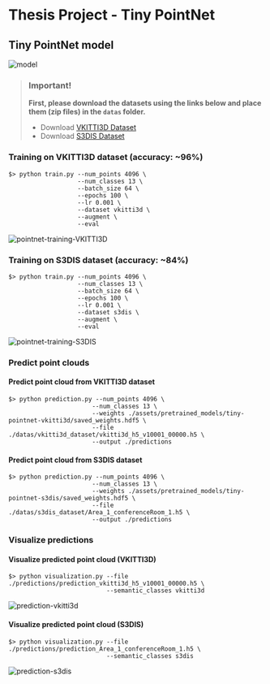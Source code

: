 # Thesis Project - Tiny PointNet

## Tiny PointNet model
![model][model]


> ### **Important!**
>
> **First, please download the datasets using the links below and place them (zip files) in the ```datas``` folder.**
> * Download [VKITTI3D Dataset](https://drive.google.com/file/d/1QFMaKL5znKwCQmpmlL8o8tHatleYfC-H/view?usp=sharing)
> * Download [S3DIS Dataset](https://drive.google.com/file/d/1Mxqv-LJ976_R7YFzabws-ZOQ0yWQgctJ/view?usp=sharing)


### Training on VKITTI3D dataset (accuracy: ~96%)
```
$> python train.py --num_points 4096 \
                   --num_classes 13 \
                   --batch_size 64 \
                   --epochs 100 \
                   --lr 0.001 \
                   --dataset vkitti3d \
                   --augment \
                   --eval
```
![pointnet-training-VKITTI3D][pointnet-training-VKITTI3D]

### Training on S3DIS dataset (accuracy: ~84%)
```
$> python train.py --num_points 4096 \
                   --num_classes 13 \
                   --batch_size 64 \
                   --epochs 100 \
                   --lr 0.001 \
                   --dataset s3dis \
                   --augment \
                   --eval
```
![pointnet-training-S3DIS][pointnet-training-S3DIS]


### Predict point clouds
#### Predict point cloud from VKITTI3D dataset
```
$> python prediction.py --num_points 4096 \
                       --num_classes 13 \
                       --weights ./assets/pretrained_models/tiny-pointnet-vkitti3d/saved_weights.hdf5 \
                       --file ./datas/vkitti3d_dataset/vkitti3d_h5_v10001_00000.h5 \
                       --output ./predictions
```
#### Predict point cloud from S3DIS dataset
```
$> python prediction.py --num_points 4096 \
                       --num_classes 13 \
                       --weights ./assets/pretrained_models/tiny-pointnet-s3dis/saved_weights.hdf5 \
                       --file ./datas/s3dis_dataset/Area_1_conferenceRoom_1.h5 \
                       --output ./predictions
```


### Visualize predictions
#### Visualize predicted point cloud (VKITTI3D)
```
$> python visualization.py --file ./predictions/prediction_vkitti3d_h5_v10001_00000.h5 \
                           --semantic_classes vkitti3d
```
![prediction-vkitti3d][prediction-vkitti3d]
#### Visualize predicted point cloud (S3DIS)
```
$> python visualization.py --file ./predictions/prediction_Area_1_conferenceRoom_1.h5 \
                           --semantic_classes s3dis
```
![prediction-s3dis][prediction-s3dis]


[model]: ./assets/model.png
[pointnet-training-VKITTI3D]: assets/pointnet-training-VKITTI3D.png
[pointnet-training-S3DIS]: ./assets/pointnet-training-S3DIS.png
[prediction-vkitti3d]: ./assets/visu_vkitti3d.png
[prediction-s3dis]: ./assets/visu_s3dis.png